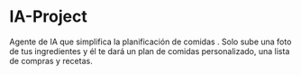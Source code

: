 # IA-Project
Agente de IA que simplifica la planificación de comidas . Solo sube una foto de tus ingredientes y él te dará un plan de comidas personalizado, una lista de compras y recetas.
